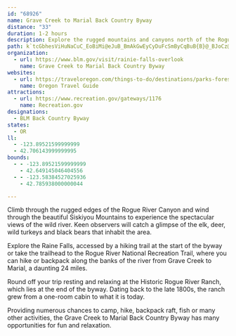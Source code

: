 ```yaml
---
id: "68926"
name: Grave Creek to Marial Back Country Byway
distance: "33"
duration: 1-2 hours
description: Explore the rugged mountains and canyons north of the Rogue River in the southwestern part of Oregon as you climb from the Rogue River's narrow gorge over the ragged ridges of the Siskiyou Mountains and down to the settlement of Marial.
path: k`tcGbhesViHuNaCuC_EoBiMi@eJuB_BmAkGwEyCyDuFcSmByCqBuB{B}@_BJoCz@cCEgBoAcBgEA}AdCpAvBE~@YlAmHdAqBlAu@z@^`BzAnDb@|Al@j@s@?sBq@kBaIyGiAiCc@kEYeAcE[yA_AMgC{BeCg@eBb@mCi@aBoBaC}AeE_@mEiDmFSeBhAyIIaCf@aDd@y@IeEJm@`@m@Pm@D_ABy@Ik@a@mBG{DIkAk@eAKk@CeAD}AAyD`@y@RkAIm@Uc@c@OyAKmCsA[k@CgBo@yAKe@QKQFs@[Ik@\_CDoBUeCm@gAEmADwBEe@U_AGuBGWDa@b@mA?]SkAHg@?kAJu@R_@dAD\Mn@e@r@kAPqARiDCy@KcArCiEXmA@e@[sCOe@X_B]aABQz@a@b@_@Tc@XaDYaBiAeApAkDVgDq@eF}DqFaCeBuBq@sAFs@UAw@TgA_@s@_B@aBv@kAD_Ay@mEqGaFwFYgGYyBoCqDaBsEuB}Je@e@y@JOqF^aAP{@I}@Qa@]W[XOq@D}Fk@}@CUNk@|@m@TqA?gAMeAe@_AKk@NU^Eh@L~@Bj@]BkAe@aEcAiDm@q@q@qAOeAxCOlBqACy@cEaFSm@_CkB]g@Vi@t@IRODUOi@}DuDHQxA[nAKlA{@v@eCf@aCH{@My@Bg@Nm@T?h@r@n@RR[Jw@b@aEr@mBd@q@|A[p@cAHY?m@k@gBm@e@{@Qc@a@Eq@?YP_@fAmAnA_CBYIsAI_@_@aAsB}CsAuAKqA?sA_@q@}AaAcA{AuAeGs@yAo@_@}AQu@UmCwBiEg@s@SiKoIsC_B{Ak@o@y@o@sAy@oHWsLi@aFq@yCiAqD^uADu@`@iBfDwEhAo@n@}H|EqQl@qF?cHoAcGgBuDcEqBk@s@?oA_@aDiAwAJaCKwBeAaAsEgAwHqFiAiC{B{B_C{@iCBs@Ki@q@cB_@gCViCQwCeBYi@`@kDy@oBcCuAqAa@qA}CwAcAqCeGQ]MkAu@So@YiDgAqAy@kAeBi@sAy@gD?qAh@uE?gAYkBeAuDa@yB[_EYkAk@g@c@IsAs@iCy@i@UUY_@eACkDUuAiAyCg@e@uAKYUs@kBU]o@a@o@?w@_@oBeCuAmAIYMgCOkAa@kAm@oAoBmBOIg@B{@Z}@n@k@hDYp@i@n@oBjG]xAAfBI\]`@uAz@_@HqAKk@ScAgCU}As@gDeAmBm@q@cAm@uAa@s@Ke@Xo@zASP_@JeAg@i@o@_@o@YsAO}ACaC\wCpBcLEaAUy@y@_AoAeAiCDyAZaAb@QDOEW_@q@yCc@mA_@w@_@[c@Ec@Li@j@qAnBc@PUAsAkBoA_ASe@Y{BOe@iAaBS_B[sA?c@ZsBEYiAgBo@wBO{A_Aw@_AgFMS{@KYOS_@y@q@iAAYK[y@C_@Bg@t@wDHoASwBOY_Aa@c@CkA\_@C][OkABgFJmA~@gGr@iANi@?k@O_@U]c@AgCrAeDxBi@Ge@i@y@oBiAgByAkAsBgAgDwDu@gAcCmGNgD?qAGgA[gCYw@wEwHIkAkAqHY{CYoDBy@JUb@UhCRx@dAxBxBvAx@d@Fd@MRk@@{DWsE]mD?e@\y@PSbBw@^GnAJv@Y~@iAh@URCtAb@X`@^pBXf@PF\ARGxBkCz@S`BlArBR`B~@h@p@l@zBh@d@PDVCXSTa@b@sDt@g@RC~CdA^Er@_ATU\Kd@LtBlBr@VRE^yAJaD^qCFaAGgFHu@\mAxBoE~@eAvBgAd@k@tAgCl@YhADlFn@b@b@z@`BXJv@MxAeBTk@X[XIdBRlDbAbBZtB|@\CNSNe@Em@y@aBsA_E?g@TwAHeBUcBc@_BSkBB{CN_A\m@bGqFxAgFZs@jByCPm@?k@_@_CUo@?w@XsAt@m@nBQl@QxAmD^Y|D_BXUh@eA^sINe@b@m@ZGl@?bDl@d@?~BxA`BJnACr@Mx@e@^g@`AsB`@StBKr@}@d@cBn@sFb@kA~AgDf@_A~@aAtCyAvAe@~@CpFVp@]`@u@VeARqB[gAy@e@cBm@gAgAK_@Ky@@eA\{@Zc@^SX?bAVx@^^Kb@m@dBqEHk@sAgIl@DZMl@mA?q@_@aBGq@Bm@XkCh@sAhA_Ax@[p@dAf@@XQ^c@tA_Db@gBP_@PE`@LvCdA^Dt@O|CIX`@hJ\vCq@`@q@TyDVg@`@y@`@a@^]t@yBRyAh@?jA?b@WNIt@mD?CB}DPmB??FWvAaGSqINqAHcAIiCo@s@}@gA}BaACAYGi@Ku@O]]s@s@mBc@UE_DyE??qBe@sC?k@YBa@Fs@N[Tg@pEv@tAs@DCD@fDn@lC}@TWf@k@zA_Bd@i@~@eDRYZe@|EDz@Qt@Qt@uALWFCrAo@@AxD{Jh@Qp@SbCQ~GJtCuAfBiDdAuBlBuFZ{CMgDVoBLaAIy@QuBvByPG}@KaBTsAn@wDVyC|A}GhC}F^I~AY~@a@x@]`@qABKKwEm@uCk@sCNkDFiBg@gD_BuBe@B_AD_FiAuHyCaB^a@JsAJuAJc@IeB[Wm@m@oAU_Dz@aCnA]bAY~IFpBcBzAaHv@sD|@iChAuAJMHKzD}Sp@{BBKX_@r@cA~@}GhBaJb@qAb@sAzBuBHyBFyAS}JA_Ab@gEbCoHVw@xByD@?JIj@a@ZSZUbASr@Ql@q@hBoBxCQZ`@j@x@fCDf@KbB]hBhBfBwFz@g@tBmABo@@MiA}A??Hw@f@e@v@q@Ws@u@cCxBaBvAeAzBaD??TV^^l@Pb@Jh@sDlB}@n@yA\s@tAuAtCPTKdAk@hDSZq@^}@xAiApBE@?pAuA??bChAd@JfAXbC?~FeFh@aC??n@Q|@SfMxDJ^f@xBhAtBjAn@bBo@??z@?tCdEbAFbK`@xCj@ZF~A???FlC`@f@`@n@~DnLT`CFp@]hBY|Ax@hADDrD]f@GpDXj@K^zAUfDCVNXn@nABz@\^|GeE@?`ByFn@KjEtBfBYs@rGDZNdAZZ^`@bAw@rAaCfBcAz@Kh@d@ZTn@Dz@F~AhBlB??Ap@y@^g@zA_@??vADhDLl@c@f@[jIiBtDiBxChBn@v@DDE`@Ih@c@h@aAjAu@~Cw@fDiA~CpErK~G|@xBDd@Rl@VF|@JfBW`Or@rDb@tBrEs@JCdAoAp@y@`BaArCMVKx@]lCE|@gAn@s@~AeFvCaGn@sAdAcA??`A?V?t@nBzB~Ph@dE~@tAjAb@|@Z??Z|@bBvEnAXdAVb@`@rArAbCPhAWBAB[XoDt@_DCiAAkANk@J]WiBgE{HEwAIaC^aAXw@vGsD`B}@l@{EBUt@oAhB`AbB~@?A?@~@{ChBw@l@{B~AQ^ThEhC|@~@DBtA?DFb@l@?|Ap@v@fAwC\_ALMt@u@lAWL@z@NpAUNClDd@`Ce@vDRZi@NUm@kK@?HKVYzBLJJrBxBvBKfB{AH]f@{Bn@m@fAaA~@oBoAeDKY?uGSsDu@uBu@iASkAhA}Gb@uG?yCmB}IUgAEs@M_CJq@XyB?oCWoAUiAHmD_@mI^oCGm@]aEGsE]m@]m@sAu@?_Ah@o@???A~DK~FuI|@Q|@Q??@M
organization:
  - url: https://www.blm.gov/visit/rainie-falls-overlook
    name: Grave Creek to Marial Back Country Byway
websites:
  - url: https://traveloregon.com/things-to-do/destinations/parks-forests-wildlife-areas/rainie-falls-overlook/
    name: Oregon Travel Guide
attractions:
  - url: https://www.recreation.gov/gateways/1176
    name: Recreation.gov
designations:
  - BLM Back Country Byway
states:
  - OR
ll:
  - -123.89521599999999
  - 42.706143999999995
bounds:
  - - -123.89521599999999
    - 42.649145046404556
  - - -123.58384527025936
    - 42.785938000000044

---
```


Climb through the rugged edges of the Rogue River Canyon and wind through the beautiful Siskiyou Mountains to experience the spectacular views of the wild river. Keen observers will catch a glimpse of the elk, deer, wild turkeys and black bears that inhabit the area.

Explore the Raine Falls, accessed by a hiking trail at the start of the byway or take the trailhead to the Rogue River National Recreation Trail, where you can hike or backpack along the banks of the river from Grave Creek to Marial, a daunting 24 miles.

Round off your trip resting and relaxing at the Historic Rogue River Ranch, which lies at the end of the byway. Dating back to the late 1800s, the ranch grew from a one-room cabin to what it is today.

Providing numerous chances to camp, hike, backpack raft, fish or many other activities, the Grave Creek to Marial Back Country Byway has many opportunities for fun and relaxation.
